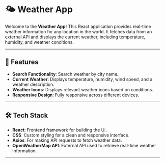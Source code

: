 # 🌤️ Weather App

Welcome to the **Weather App**! This React application provides real-time weather information for any location in the world. It fetches data from an external API and displays the current weather, including temperature, humidity, and weather conditions.

---

## 🚀 Features

- **Search Functionality**: Search weather by city name.
- **Current Weather**: Displays temperature, humidity, wind speed, and a weather description.
- **Weather Icons**: Displays relevant weather icons based on conditions.
- **Responsive Design**: Fully responsive across different devices.

---

## 🛠️ Tech Stack

- **React**: Frontend framework for building the UI.
- **CSS**: Custom styling for a clean and responsive interface.
- **Axios**: For making API requests to fetch weather data.
- **OpenWeatherMap API**: External API used to retrieve real-time weather information.

---
